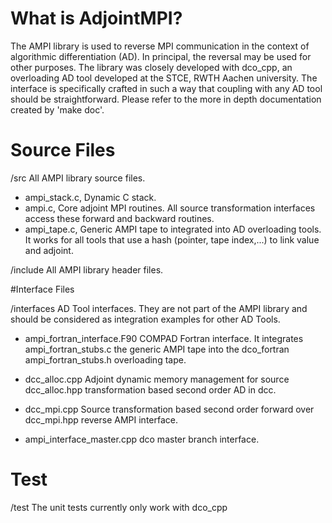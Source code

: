 # What is AdjointMPI?

The AMPI library is used to reverse MPI communication in the context of 
algorithmic differentiation (AD). In principal, the reversal may be 
used for other purposes. The library was closely developed with dco_cpp, 
an overloading AD tool developed at the STCE, RWTH Aachen university. 
The interface is specifically crafted in such a way that coupling 
with any AD tool should be straightforward. Please refer to the more
in depth documentation created by 'make doc'.

# Source Files

/src 		        All AMPI library source files.

- ampi_stack.c, 	Dynamic C stack.
- ampi.c, 		Core adjoint MPI routines. All source transformation
  			interfaces access these forward and backward routines.
- ampi_tape.c, 		Generic AMPI tape to integrated into AD overloading
			tools. It works for all tools that use a hash (pointer,
			tape index,...) to link value and adjoint.

/include 		All AMPI library header files.

#Interface Files

/interfaces 		AD Tool interfaces. They are not part of the AMPI library
			and should be considered as integration examples for
			other AD Tools.

- ampi_fortran_interface.F90    COMPAD Fortran interface. It integrates 
  ampi_fortran_stubs.c		the generic AMPI tape into the dco_fortran 
  ampi_fortran_stubs.h          overloading tape.

- dcc_alloc.cpp		Adjoint dynamic memory management for source 
  dcc_alloc.hpp  	transformation based second order AD in dcc. 

- dcc_mpi.cpp		Source transformation based second order forward over
  dcc_mpi.hpp		reverse AMPI interface.
- ampi_interface_master.cpp     dco master branch interface.
  
# Test

/test                   The unit tests currently only work with dco_cpp
